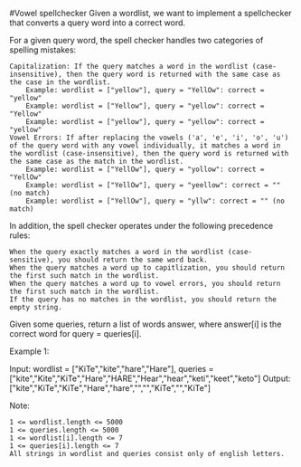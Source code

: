#Vowel spellchecker
Given a wordlist, we want to implement a spellchecker that converts a query word into a correct word.

For a given query word, the spell checker handles two categories of spelling mistakes:

    Capitalization: If the query matches a word in the wordlist (case-insensitive), then the query word is returned with the same case as the case in the wordlist.
        Example: wordlist = ["yellow"], query = "YellOw": correct = "yellow"
        Example: wordlist = ["Yellow"], query = "yellow": correct = "Yellow"
        Example: wordlist = ["yellow"], query = "yellow": correct = "yellow"
    Vowel Errors: If after replacing the vowels ('a', 'e', 'i', 'o', 'u') of the query word with any vowel individually, it matches a word in the wordlist (case-insensitive), then the query word is returned with the same case as the match in the wordlist.
        Example: wordlist = ["YellOw"], query = "yollow": correct = "YellOw"
        Example: wordlist = ["YellOw"], query = "yeellow": correct = "" (no match)
        Example: wordlist = ["YellOw"], query = "yllw": correct = "" (no match)

In addition, the spell checker operates under the following precedence rules:

    When the query exactly matches a word in the wordlist (case-sensitive), you should return the same word back.
    When the query matches a word up to capitlization, you should return the first such match in the wordlist.
    When the query matches a word up to vowel errors, you should return the first such match in the wordlist.
    If the query has no matches in the wordlist, you should return the empty string.

Given some queries, return a list of words answer, where answer[i] is the correct word for query = queries[i].

 

Example 1:

Input: wordlist = ["KiTe","kite","hare","Hare"], queries = ["kite","Kite","KiTe","Hare","HARE","Hear","hear","keti","keet","keto"]
Output: ["kite","KiTe","KiTe","Hare","hare","","","KiTe","","KiTe"]

 

Note:

    1 <= wordlist.length <= 5000
    1 <= queries.length <= 5000
    1 <= wordlist[i].length <= 7
    1 <= queries[i].length <= 7
    All strings in wordlist and queries consist only of english letters.

